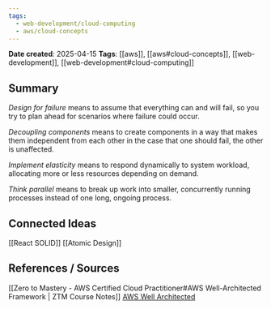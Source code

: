 ```yaml
---
tags:
  - web-development/cloud-computing
  - aws/cloud-concepts
---
```


**Date created**: 2025-04-15
**Tags**:  [[aws]], [[aws#cloud-concepts]], [[web-development]], [[web-development#cloud-computing]]

## Summary

_Design for failure_ means to assume that everything can and will fail, so you try to plan ahead for scenarios where failure could occur.

_Decoupling components_ means to create components in a way that makes them independent from each other in the case that one should fail, the other is unaffected.

_Implement elasticity_ means to respond dynamically to system workload, allocating more or less resources depending on demand.

_Think parallel_ means to break up work into smaller, concurrently running processes instead of one long, ongoing process.

## Connected Ideas

[[React SOLID]]
[[Atomic Design]]
## References / Sources

[[Zero to Mastery - AWS Certified Cloud Practitioner#AWS Well-Architected Framework | ZTM Course Notes]]
[AWS Well Architected](https://aws.amazon.com/architecture/well-architected/?wa-lens-whitepapers.sort-by=item.additionalFields.sortDate&wa-lens-whitepapers.sort-order=desc&wa-guidance-whitepapers.sort-by=item.additionalFields.sortDate&wa-guidance-whitepapers.sort-order=desc)




